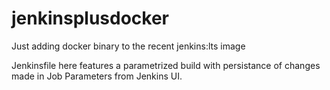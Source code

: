 # jenkinsplusdocker
Just adding docker binary to the recent jenkins:lts image

Jenkinsfile here features a parametrized build with persistance of changes made in Job Parameters from Jenkins UI.